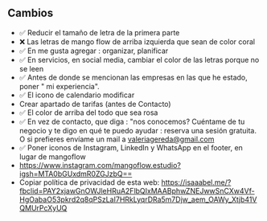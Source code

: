 ## Cambios

- ✅ Reducir el tamaño de letra de la primera parte
- ❌ Las letras de mango flow de arriba izquierda que sean de color coral
- ✅ En me gusta agregar : organizar, planificar
- ✅ En servicios, en social media, cambiar el color de las letras porque no se leen
- ✅ Antes de donde se mencionan las empresas en las que he estado, poner " mi experiencia".
- ✅ El icono de calendario modificar
- Crear apartado de tarifas (antes de Contacto)
- ✅ El color de arriba del todo que sea rosa
- ✅ En vez de contacto, que diga : "nos conocemos? Cuéntame de tu negocio y te digo en qué te puedo ayudar :
  reserva una sesión gratuita. O si prefieres envíame un mail a valeriagereda@gmail.com
- ✅ Poner iconos de Instagram, LinkedIn y WhatsApp en el footer, en lugar de mangoflow
- https://www.instagram.com/mangoflow.estudio?igsh=MTA0bGUxdmR0ZGJzbQ==
- Copiar política de privacidad de esta web: https://isaaabel.me/?fbclid=PAY2xjawGnOWJleHRuA2FlbQIxMAABphwZNEJwwSnCXw4Vf-HgOabaO53pkrd2q8qPSzLaI7HRkLyqrDRa5m7Djw_aem_OAWy_Xtjb41VQMUrPcXyUQ

